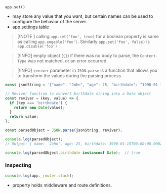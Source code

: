 ```javscript
app.set()
```
- may store any value that you want, but certain names can be used to configure the behavior of the server.
- [app settings table](https://expressjs.com/en/4x/api.html#app.settings.table)

>[!NOTE ] calling `app.set('foo', true)` for a boolean property is same as calling `app.engable('foo')`. Similarly `app.set('foo', false)` is `app.disable('foo')`

> [!INFO] empty object (`{}`) if there was no body to parse, the `Content-Type` was not matched, or an error occurred.

>[!INFO] `reviver` parameter in `JSON.parse` is a function that allows you to transform the values during the parsing process

```javascript
const jsonString = '{"name": "John", "age": 25, "birthdate": "1990-01-15T00:00:00Z"}';

// Reviver function to convert birthdate string into a Date object
const reviver = (key, value) => {
  if (key === 'birthdate') {
    return new Date(value);
  }
  return value;
};

const parsedObject = JSON.parse(jsonString, reviver);

console.log(parsedObject);
// Output: { name: 'John', age: 25, birthdate: 1990-01-15T00:00:00.000Z }

console.log(parsedObject.birthdate instanceof Date);  // true
```

### Inspecting
```js
console.log(app._router.stack);
```
- property holds middleware and route definitions.

